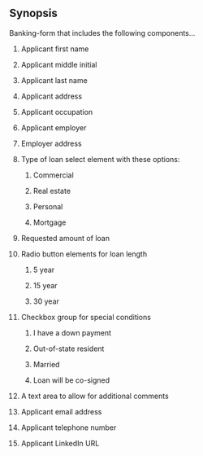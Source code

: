 ## Synopsis

Banking-form that includes the following components...

1. Applicant first name

2. Applicant middle initial

3. Applicant last name

4. Applicant address

5. Applicant occupation

6. Applicant employer

7. Employer address

8. Type of loan select element with these options:
	
	1. Commercial
	
	2. Real estate
	
	3. Personal
	
	4. Mortgage

9. Requested amount of loan

10. Radio button elements for loan length

	1. 5 year

	2. 15 year

	3. 30 year

11. Checkbox group for special conditions

	1. I have a down payment
	
	2. Out-of-state resident
	
	3. Married
	
	4. Loan will be co-signed

12. A text area to allow for additional comments

13. Applicant email address

14. Applicant telephone number

15. Applicant LinkedIn URL
			
